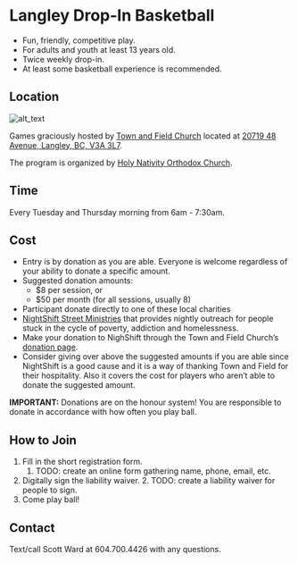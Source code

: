 # **Langley Drop-In Basketball**

* Fun, friendly, competitive play.
* For adults and youth at least 13 years old.
* Twice weekly drop-in.
* At least some basketball experience is recommended.

## **Location**

![alt_text](images/image1.png "image_tooltip")

Games graciously hosted by [Town and Field Church](https://townandfield.ca/) located at [20719 48 Avenue, Langley, BC, V3A 3L7](https://goo.gl/maps/283R8xNWTGZxmEnH8).

The program is organized by [Holy Nativity Orthodox Church](https://www.holynativitychurch.ca/).


## **Time**

Every Tuesday and Thursday morning from 6am - 7:30am.


## **Cost**

* Entry is by donation as you are able. Everyone is welcome regardless of your ability to donate a specific amount.
* Suggested donation amounts:
    * $8 per session, or
    * $50 per month (for all sessions, usually 8)
* Participant donate directly to one of these local charities
* [ NightShift Street Ministries](https://nightshiftministries.org/) that provides nightly outreach for people stuck in the cycle of poverty, addiction and homelessness.
* Make your donation to NighShift through the Town and Field Church’s[ donation page](https://townandfield.churchcenter.com/giving).
* Consider giving over above the suggested amounts if you are able since NightShift is a good cause and it is a way of thanking Town and Field for their hospitality. Also it covers the cost for players who aren’t able to donate the suggested amount.

**IMPORTANT:** Donations are on the honour system! You are responsible to donate in accordance with how often you play ball.


## **How to Join**



1. Fill in the short registration form.
    1. TODO: create an online form gathering name, phone, email, etc.
2. Digitally sign the liability waiver.
    2. TODO: create a liability waiver for people to sign.
3. Come play ball!


## **Contact**

Text/call Scott Ward at 604.700.4426 with any questions.


